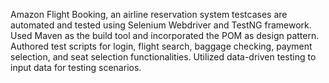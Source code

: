 Amazon Flight Booking, an airline reservation system testcases are automated and tested using Selenium Webdriver and TestNG framework. Used Maven as the build tool and incorporated the POM as design pattern. Authored test scripts for login, flight search, baggage checking, payment selection, and seat selection functionalities. Utilized data-driven testing to input data for testing scenarios.
